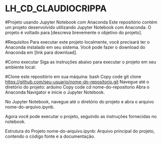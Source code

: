 # LH_CD_CLAUDIOCRIPPA

#Projeto usando Jupyter Notebook com Anaconda
Este repositório contém um projeto desenvolvido utilizando Jupyter Notebook com Anaconda. O projeto é voltado para [descreva brevemente o objetivo do projeto].

#Requisitos
Para executar este projeto localmente, você precisará ter o Anaconda instalado em seu sistema. Você pode fazer o download do Anaconda em [link para download].

#Como executar
Siga as instruções abaixo para executar o projeto em seu ambiente local:

#Clone este repositório em sua máquina:
bash
Copy code
git clone https://github.com/seu-usuario/nome-do-repositorio.git
Navegue até o diretório do projeto:
arduino
Copy code
cd nome-do-repositorio
Abra o Anaconda Navigator e inicie o Jupyter Notebook.

No Jupyter Notebook, navegue até o diretório do projeto e abra o arquivo nome-do-arquivo.ipynb.

Agora você pode executar o projeto, seguindo as instruções fornecidas no notebook.

Estrutura do Projeto
nome-do-arquivo.ipynb: Arquivo principal do projeto, contendo o código fonte e a documentação.

